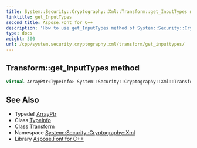 ```yaml
---
title: System::Security::Cryptography::Xml::Transform::get_InputTypes method
linktitle: get_InputTypes
second_title: Aspose.Font for C++
description: 'How to use get_InputTypes method of System::Security::Cryptography::Xml::Transform class in C++.'
type: docs
weight: 300
url: /cpp/system.security.cryptography.xml/transform/get_inputtypes/
---
```

## Transform::get_InputTypes method




```cpp
virtual ArrayPtr<TypeInfo> System::Security::Cryptography::Xml::Transform::get_InputTypes()=0
```

## See Also

* Typedef [ArrayPtr](../../../system/arrayptr/)
* Class [TypeInfo](../../../system/typeinfo/)
* Class [Transform](../)
* Namespace [System::Security::Cryptography::Xml](../../)
* Library [Aspose.Font for C++](../../../)
